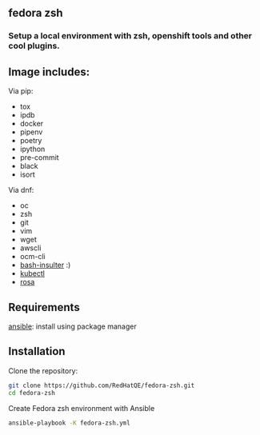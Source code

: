 ## fedora zsh
### Setup a local environment with zsh, openshift tools and other cool plugins.

## Image includes:
Via pip: 
  - tox
  - ipdb
  - docker
  - pipenv
  - poetry
  - ipython
  - pre-commit
  - black
  - isort

Via dnf:
  - oc
  - zsh
  - git
  - vim
  - wget
  - awscli
  - ocm-cli
- [bash-insulter](https://github.com/hkbakke/bash-insulter) :)
- [kubectl](https://kubernetes.io/docs/reference/kubectl/)
- [rosa](https://docs.openshift.com/rosa/rosa_cli/rosa-get-started-cli.html)

## Requirements
[ansible](https://docs.ansible.com/ansible/latest/installation_guide/intro_installation.html): install using package manager

## Installation
Clone the repository:
```bash
git clone https://github.com/RedHatQE/fedora-zsh.git
cd fedora-zsh
```
Create Fedora zsh environment with Ansible
```bash
ansible-playbook -K fedora-zsh.yml
```